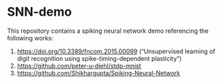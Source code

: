 # SNN-demo

This repository contains a spiking neural network demo referencing the following works:
1. https://doi.org/10.3389/fncom.2015.00099 (“Unsupervised learning of digit recognition using spike-timing-dependent plasticity”)
2. https://github.com/peter-u-diehl/stdp-mnist
3. https://github.com/Shikhargupta/Spiking-Neural-Network

